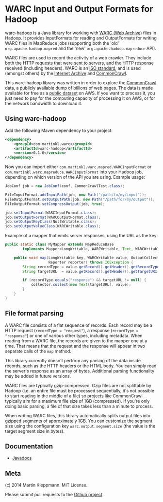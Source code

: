 WARC Input and Output Formats for Hadoop
========================================

warc-hadoop is a Java library for working with [WARC (Web Archive)](http://en.wikipedia.org/wiki/Web_ARChive)
files in Hadoop. It provides InputFormats for reading and OutputFormats for writing WARC files in
MapReduce jobs (supporting both the 'old' `org.apache.hadoop.mapred` and the 'new'
`org.apache.hadoop.mapreduce` API).

WARC files are used to record the activity of a web crawler. They include both the HTTP requests
that were sent to servers, and the HTTP response received (including headers). WARC is an
[ISO standard](http://bibnum.bnf.fr/warc/WARC_ISO_28500_version1_latestdraft.pdf), and is used
(amongst others) by the [Internet Archive](https://archive.org/details/ExampleArcAndWarcFiles)
and [CommonCrawl](http://commoncrawl.org/navigating-the-warc-file-format/).

This warc-hadoop library was written in order to explore the [CommonCrawl](http://commoncrawl.org/)
data, a publicly available dump of billions of web pages. The data is made available for free as
a [public dataset](https://aws.amazon.com/datasets/41740) on AWS. If you want to process it, you
just need to pay for the computing capacity of processing it on AWS, or for the network bandwidth to
download it.

Using warc-hadoop
-----------------

Add the following Maven dependency to your project:

```xml
<dependency>
    <groupId>com.martinkl.warc</groupId>
    <artifactId>warc-hadoop</artifactId>
    <version>0.1.0</version>
</dependency>
```

Now you can import either `com.martinkl.warc.mapred.WARCInputFormat` or
`com.martinkl.warc.mapreduce.WARCInputFormat` into your Hadoop job, depending on which version of
the API you are using. Example usage:

```java
JobConf job = new JobConf(conf, CommonCrawlTest.class);

FileInputFormat.addInputPath(job, new Path("/path/to/my/input"));
FileOutputFormat.setOutputPath(job, new Path("/path/for/my/output"));
FileOutputFormat.setCompressOutput(job, true);

job.setInputFormat(WARCInputFormat.class);
job.setOutputFormat(WARCOutputFormat.class);
job.setOutputKeyClass(NullWritable.class);
job.setOutputValueClass(WARCWritable.class);
```

Example of a mapper that emits server responses, using the URL as the key:

```java
public static class MyMapper extends MapReduceBase
        implements Mapper<LongWritable, WARCWritable, Text, WARCWritable> {

    public void map(LongWritable key, WARCWritable value, OutputCollector<Text, WARCWritable> collector,
                    Reporter reporter) throws IOException {
        String recordType = value.getRecord().getHeader().getRecordType();
        String targetURL  = value.getRecord().getHeader().getTargetURI();

        if (recordType.equals("response") && targetURL != null) {
            collector.collect(new Text(targetURL), value);
        }
    }
}
```

File format parsing
-------------------

A WARC file consists of a flat sequence of records. Each record may be a HTTP request
(`recordType = "request"`), a response (`recordType = "response"`) or one of various other types,
including metadata. When reading from a WARC file, the records are given to the mapper one at a
time. That means that the request and the response will appear in two separate calls of the `map`
method.

This library currently doesn't perform any parsing of the data inside records, such as the HTTP
headers or the HTML body. You can simply read the server's response as an array of bytes.
Additional parsing functionality may be added in future versions.

WARC files are typically gzip-compressed. Gzip files are not splittable by Hadoop (i.e. an entire
file must be processed sequentially, it's not possible to start reading in the middle of a file) so
projects like CommonCrawl typically aim for a maximum file size of 1GB (compressed). If you're only
doing basic parsing, a file of that size takes less than a minute to process.

When writing WARC files, this library automatically splits output files into gzipped segments of
approximately 1GB. You can customize the segment size using the configuration key
`warc.output.segment.size` (the value is the target segment size in bytes).

Documentation
-------------

* [Javadocs](http://ept.github.io/warc-hadoop/docs/0.1.0/index.html)

Meta
----

(c) 2014 Martin Kleppmann. MIT License.

Please submit pull requests to the [Github project](https://github.com/ept/warc-hadoop).
